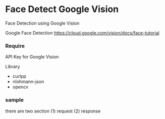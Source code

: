 Face Detect Google Vision
===============

Face Detection using Google Vision

Google Face Detection
https://cloud.google.com/vision/docs/face-tutorial


### Require
API Key for  Google Vision

Library  
- curlpp  
- nlohmann-json  
- opencv

### sample
there are two section
(1) request
(2) response
